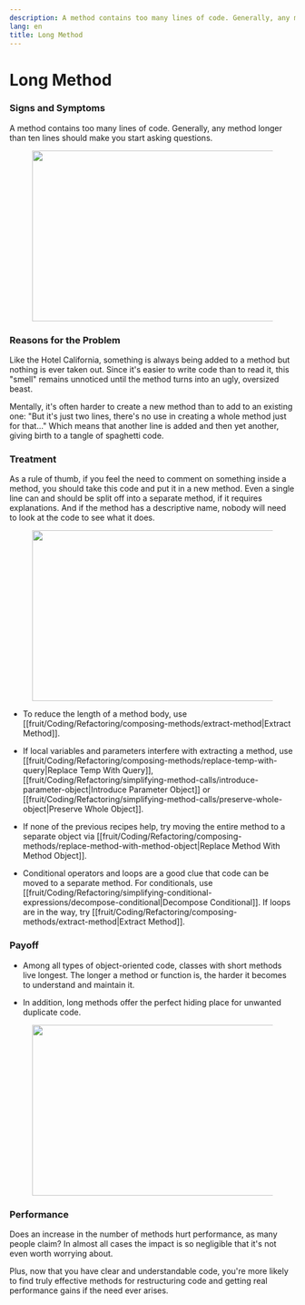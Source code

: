 ```yaml
---
description: A method contains too many lines of code. Generally, any method longer than ten lines should make you start asking questions.
lang: en
title: Long Method
---
```

# Long Method

### Signs and Symptoms

A method contains too many lines of code. Generally, any method longer than ten lines should make you start asking questions.

<figure class="image">
<img
src="https://refactoring.guru/images/refactoring/content/smells/long-method-01.png?id=ba3b4a6d8ef25a8f676543cee5e1e019"
srcset="https://refactoring.guru/images/refactoring/content/smells/long-method-01-2x.png?id=fd9479c2221526f284c9b14fb94f9169 2x"
width="500" height="300" />
</figure>

### Reasons for the Problem

Like the Hotel California, something is always being added to a method but nothing is ever taken out. Since it's easier to write code than to read it, this "smell" remains unnoticed until the method turns into an ugly, oversized beast.

Mentally, it's often harder to create a new method than to add to an existing one: "But it's just two lines, there's no use in creating a
whole method just for that\..." Which means that another line is added and then yet another, giving birth to a tangle of spaghetti code.

### Treatment

As a rule of thumb, if you feel the need to comment on something inside a method, you should take this code and put it in a new method. Even a single line can and should be split off into a separate method, if it requires explanations. And if the method has a descriptive name, nobody will need to look at the code to see what it does.

<figure class="image">
<img
src="https://refactoring.guru//images/refactoring/content/smells/long-method-02.png?id=274350a92b305ae79848ab40b3bdb0cb"
srcset="https://refactoring.guru//images/refactoring/content/smells/long-method-02-2x.png?id=beba19e840bf4763e85f006ef79cc89c 2x"
loading="lazy" width="500" height="300" />
</figure>

-   To reduce the length of a method body, use [[fruit/Coding/Refactoring/composing-methods/extract-method|Extract Method]].

-   If local variables and parameters interfere with extracting a
    method, use [[fruit/Coding/Refactoring/composing-methods/replace-temp-with-query|Replace Temp With Query]], [[fruit/Coding/Refactoring/simplifying-method-calls/introduce-parameter-object|Introduce Parameter Object]] or [[fruit/Coding/Refactoring/simplifying-method-calls/preserve-whole-object|Preserve Whole Object]].
    

-   If none of the previous recipes help, try moving the entire method  to a separate object via [[fruit/Coding/Refactoring/composing-methods/replace-method-with-method-object|Replace Method With Method Object]].
   

-   Conditional operators and loops are a good clue that code can be moved to a separate method. For conditionals, use  [[fruit/Coding/Refactoring/simplifying-conditional-expressions/decompose-conditional|Decompose Conditional]]. If loops are in the way, try [[fruit/Coding/Refactoring/composing-methods/extract-method|Extract Method]].


### Payoff

- Among all types of object-oriented code, classes with short methods live longest. The longer a method or function is, the harder it becomes to understand and maintain it.

-  In addition, long methods offer the perfect hiding place for unwanted duplicate code.

<figure class="image">
<img
src="https://refactoring.guru//images/refactoring/content/smells/long-method-03.png?id=82ce2d388aa14bdae4e8f62b875f0259"
srcset="https://refactoring.guru//images/refactoring/content/smells/long-method-03-2x.png?id=ba563da468cf42a704ff53da2e89b6d5 2x"
loading="lazy" width="500" height="300" />
</figure>

### Performance

Does an increase in the number of methods hurt performance, as many people claim? In almost all cases the impact is so negligible that it's not even worth worrying about.

Plus, now that you have clear and understandable code, you're more likely to find truly effective methods for restructuring code and getting real performance gains if the need ever arises.
